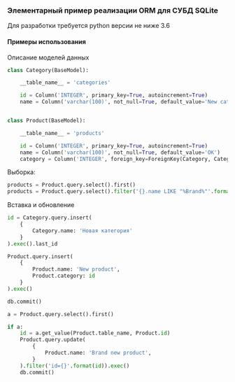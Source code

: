 ### Элементарный пример реализации ORM для СУБД SQLite

Для разработки требуется python версии не ниже 3.6 

#### Примеры использования

Описание моделей данных
```python
class Category(BaseModel):

    __table_name__ = 'categories'

    id = Column('INTEGER', primary_key=True, autoincrement=True)
    name = Column('varchar(100)', not_null=True, default_value='New category')


class Product(BaseModel):

    __table_name__ = 'products'

    id = Column('INTEGER', primary_key=True, autoincrement=True)
    name = Column('varchar(100)', not_null=True, default_value='OK')
    category = Column('INTEGER', foreign_key=ForeignKey(Category, Category.id), not_null=True)
```

Выборка:
```python
products = Product.query.select().first()
products = Product.query.select().filter('{}.name LIKE "%Brand%"'.format(Product.table_name)).all()
```

Вставка и обновление
```python
id = Category.query.insert(
    {
        Category.name: 'Новая категория'
    }
).exec().last_id

Product.query.insert(
    {
        Product.name: 'New product',
        Product.category: id
    }
).exec()

db.commit()

a = Product.query.select().first()

if a:
    id = a.get_value(Product.table_name, Product.id)
    Product.query.update(
        {
            Product.name: 'Brand new product',
        }
    ).filter('id={}'.format(id)).exec()
    db.commit()
```